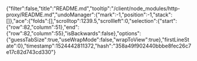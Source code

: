 {"filter":false,"title":"README.md","tooltip":"/client/node_modules/http-proxy/README.md","undoManager":{"mark":-1,"position":-1,"stack":[]},"ace":{"folds":[],"scrolltop":1239.5,"scrollleft":0,"selection":{"start":{"row":82,"column":51},"end":{"row":82,"column":55},"isBackwards":false},"options":{"guessTabSize":true,"useWrapMode":false,"wrapToView":true},"firstLineState":0},"timestamp":1524442811372,"hash":"358a49f902440bbbe8fec26c7e17c82d743cd330"}